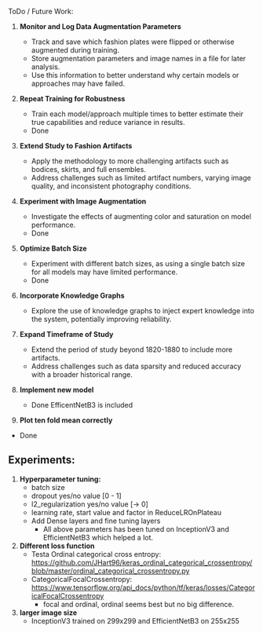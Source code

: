 ToDo / Future Work:

1. **Monitor and Log Data Augmentation Parameters**
   - Track and save which fashion plates were flipped or otherwise augmented during training.
   - Store augmentation parameters and image names in a file for later analysis.
   - Use this information to better understand why certain models or approaches may have failed.

2. **Repeat Training for Robustness**
   - Train each model/approach multiple times to better estimate their true capabilities and reduce variance in results.
   - Done

3. **Extend Study to Fashion Artifacts**
   - Apply the methodology to more challenging artifacts such as bodices, skirts, and full ensembles.
   - Address challenges such as limited artifact numbers, varying image quality, and inconsistent photography conditions.

4. **Experiment with Image Augmentation**
   - Investigate the effects of augmenting color and saturation on model performance.
   - Done

5. **Optimize Batch Size**
   - Experiment with different batch sizes, as using a single batch size for all models may have limited performance.
   - Done

6. **Incorporate Knowledge Graphs**
   - Explore the use of knowledge graphs to inject expert knowledge into the system, potentially improving reliability.

7. **Expand Timeframe of Study**
   - Extend the period of study beyond 1820-1880 to include more artifacts.
   - Address challenges such as data sparsity and reduced accuracy with a broader historical range.

8. **Implement new model**
   - Done EfficentNetB3 is included

9.  **Plot ten fold mean correctly**
   - Done


## Experiments:
1. **Hyperparameter tuning:**
   - batch size
   - dropout yes/no value [0 - 1]
   - l2_regularization yes/no value [-> 0]
   - learning rate, start value and factor in ReduceLROnPlateau
   - Add Dense layers and fine tuning layers
     - All above parameters has been tuned on InceptionV3 and EfficientNetB3 which helped a lot.
2. **Different loss function**
     - Testa Ordinal categorical cross entropy: https://github.com/JHart96/keras_ordinal_categorical_crossentropy/blob/master/ordinal_categorical_crossentropy.py 
     - CategoricalFocalCrossentropy: https://www.tensorflow.org/api_docs/python/tf/keras/losses/CategoricalFocalCrossentropy 
       - focal and ordinal, ordinal seems best but no big difference.
3. **larger image size**
   - InceptionV3 trained on 299x299 and EfficientNetB3 on 255x255